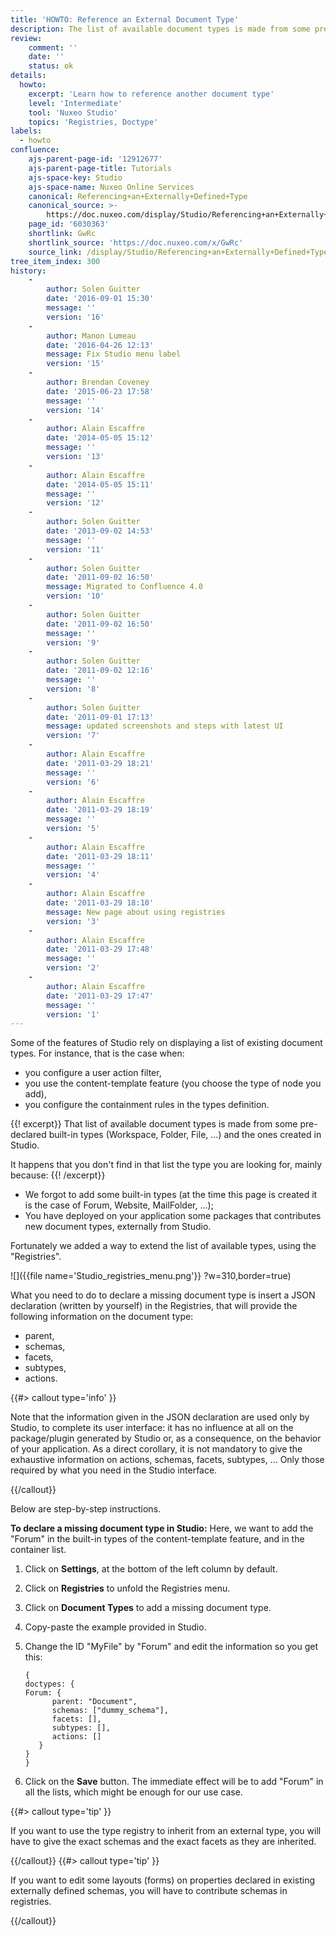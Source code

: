 ```yaml
---
title: 'HOWTO: Reference an External Document Type'
description: The list of available document types is made from some pre-declared built-in types and the ones created in Studio. Don't see a list? See here why.
review:
    comment: ''
    date: ''
    status: ok
details:
  howto:
    excerpt: 'Learn how to reference another document type'
    level: 'Intermediate'
    tool: 'Nuxeo Studio'
    topics: 'Registries, Doctype'
labels:
  - howto
confluence:
    ajs-parent-page-id: '12912677'
    ajs-parent-page-title: Tutorials
    ajs-space-key: Studio
    ajs-space-name: Nuxeo Online Services
    canonical: Referencing+an+Externally+Defined+Type
    canonical_source: >-
        https://doc.nuxeo.com/display/Studio/Referencing+an+Externally+Defined+Type
    page_id: '6030363'
    shortlink: GwRc
    shortlink_source: 'https://doc.nuxeo.com/x/GwRc'
    source_link: /display/Studio/Referencing+an+Externally+Defined+Type
tree_item_index: 300
history:
    -
        author: Solen Guitter
        date: '2016-09-01 15:30'
        message: ''
        version: '16'
    -
        author: Manon Lumeau
        date: '2016-04-26 12:13'
        message: Fix Studio menu label
        version: '15'
    -
        author: Brendan Coveney
        date: '2015-06-23 17:58'
        message: ''
        version: '14'
    -
        author: Alain Escaffre
        date: '2014-05-05 15:12'
        message: ''
        version: '13'
    -
        author: Alain Escaffre
        date: '2014-05-05 15:11'
        message: ''
        version: '12'
    -
        author: Solen Guitter
        date: '2013-09-02 14:53'
        message: ''
        version: '11'
    -
        author: Solen Guitter
        date: '2011-09-02 16:50'
        message: Migrated to Confluence 4.0
        version: '10'
    -
        author: Solen Guitter
        date: '2011-09-02 16:50'
        message: ''
        version: '9'
    -
        author: Solen Guitter
        date: '2011-09-02 12:16'
        message: ''
        version: '8'
    -
        author: Solen Guitter
        date: '2011-09-01 17:13'
        message: updated screenshots and steps with latest UI
        version: '7'
    -
        author: Alain Escaffre
        date: '2011-03-29 18:21'
        message: ''
        version: '6'
    -
        author: Alain Escaffre
        date: '2011-03-29 18:19'
        message: ''
        version: '5'
    -
        author: Alain Escaffre
        date: '2011-03-29 18:11'
        message: ''
        version: '4'
    -
        author: Alain Escaffre
        date: '2011-03-29 18:10'
        message: New page about using registries
        version: '3'
    -
        author: Alain Escaffre
        date: '2011-03-29 17:48'
        message: ''
        version: '2'
    -
        author: Alain Escaffre
        date: '2011-03-29 17:47'
        message: ''
        version: '1'
---
```


Some of the features of Studio rely on displaying a list of existing document types. For instance, that is the case when:

*   you configure a user action filter,
*   you use the content-template feature (you choose the type of node you add),
*   you configure the containment rules in the types definition.

{{! excerpt}}
That list&nbsp;of available document types is made from some pre-declared built-in types (Workspace, Folder, File, ...) and the ones created in Studio.

It happens that you don't find in that list the type you are looking for, mainly because:
{{! /excerpt}}

*   We forgot to add some built-in types (at the time this page is created it is the case of Forum, Website, MailFolder, ...);
*   You have deployed on your application some packages that contributes new document types, externally from Studio.

Fortunately we added a way to extend the list of available types, using the "Registries".

![]({{file name='Studio_registries_menu.png'}} ?w=310,border=true)

What you need to do to declare a missing document type is insert a JSON declaration (written by yourself) in the Registries, that will provide the following information on the document type:

*   parent,
*   schemas,
*   facets,
*   subtypes,
*   actions.

{{#> callout type='info' }}

Note that the information given in the JSON declaration are used only by Studio, to complete its user interface: it has no influence at all on the package/plugin generated by Studio or, as a consequence, on the behavior of your application. As a direct corollary, it is not mandatory to give the exhaustive information on actions, schemas, facets, subtypes, ... Only those required by what you need in the Studio interface.

{{/callout}}

Below are step-by-step instructions.

**To declare a missing document type in Studio:**
Here, we want to add the "Forum" in the built-in types of the content-template feature, and in the container list.

1.  Click on **Settings**, at the bottom of the left column by default.
2.  Click on **Registries** to unfold the Registries menu.
3.  Click on **Document Types** to add a missing document type.
4.  Copy-paste the example provided in Studio.
5.  Change the ID "MyFile" by "Forum" and edit the information so you get this:

    ```
    {
    doctypes: {
    Forum: {
          parent: "Document",
          schemas: ["dummy_schema"],
          facets: [],
          subtypes: [],
          actions: []
       }
    }
    }

    ```

6.  Click on the **Save** button.
    The immediate effect will be to add "Forum" in all the lists, which might be enough for our use case.

{{#> callout type='tip' }}

If you want to use the type registry to inherit from an external type, you will have to give the exact schemas and the exact facets as they are inherited.

{{/callout}} {{#> callout type='tip' }}

If you want to edit some layouts (forms) on properties declared in existing externally defined schemas, you will have to contribute schemas in registries.

{{/callout}}
